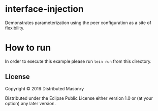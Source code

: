 # interface-injection

Demonstrates parameterization using the peer configuration as a site of flexibility.

# How to run

In order to execute this example please run ```lein run```  from this directory.

## License

Copyright © 2016 Distributed Masonry

Distributed under the Eclipse Public License either version 1.0 or (at
your option) any later version.
